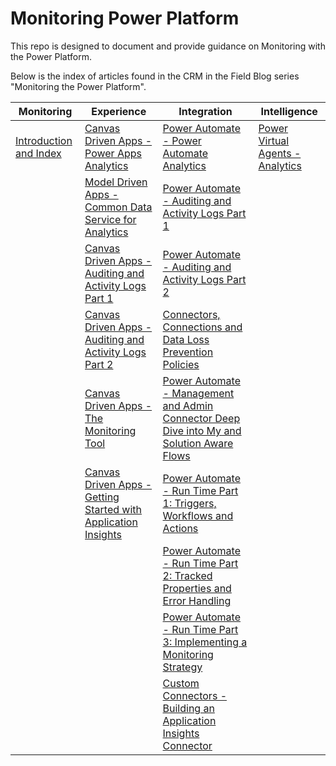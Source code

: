 # Monitoring Power Platform
This repo is designed to document and provide guidance on Monitoring with the Power Platform.

Below is the index of articles found in the CRM in the Field Blog series "Monitoring the Power Platform".

| **Monitoring**                                               | **Experience**                                               | **Integration**                                              | **Intelligence**                                             |
| ------------------------------------------------------------ | ------------------------------------------------------------ | ------------------------------------------------------------ | ------------------------------------------------------------ |
| [Introduction and Index](https://community.dynamics.com/crm/b/crminthefield/posts/monitoring-the-power-platform-introduction) | [Canvas Driven Apps - Power Apps Analytics](https://community.dynamics.com/crm/b/crminthefield/posts/monitoring-the-power-platform-canvas-driven-apps---power-apps-analytics) | [Power Automate - Power Automate Analytics](https://community.dynamics.com/crm/b/crminthefield/posts/monitoring-the-power-platform-power-automate---power-automate-analytics) | [Power Virtual Agents - Analytics](https://community.dynamics.com/crm/b/crminthefield/posts/monitoring-the-power-platform-power-virtual-agents---analytics) |
|                                                              | [Model Driven Apps - Common Data Service for Analytics](https://community.dynamics.com/crm/b/crminthefield/posts/monitoring-the-power-platform-model-driven-apps---common-data-service-for-analytics) | [Power Automate - Auditing and Activity Logs Part 1](https://community.dynamics.com/crm/b/crminthefield/posts/monitoring-the-power-platform-power-automate--auditing-and-activity-logs-part-1) |                                                              |
|                                                              | [Canvas Driven Apps - Auditing and Activity Logs Part 1](https://community.dynamics.com/crm/b/crminthefield/posts/monitoring-the-power-platform-canvas-driven-apps---auditing-and-activity-logs-part-1) | [Power Automate - Auditing and Activity Logs Part 2](https://community.dynamics.com/crm/b/crminthefield/posts/monitoring-the-power-platform-power-automate--auditing-and-activity-logs-part-2) |                                                              |
|                                                              | [Canvas Driven Apps - Auditing and Activity Logs Part 2](https://community.dynamics.com/crm/b/crminthefield/posts/monitoring-the-power-platform-canvas-apps---auditing-and-activity-logs-part-2) | [Connectors, Connections and Data Loss Prevention Policies](https://community.dynamics.com/crm/b/crminthefield/posts/monitoring-the-power-platform-power-automate--connectors-and-connections) |                                                              |
|                                                              | [Canvas Driven Apps - The Monitoring Tool](https://community.dynamics.com/crm/b/crminthefield/posts/monitoring-the-power-platform-canvas-driven-apps---the-monitoring-tool) | [Power Automate - Management and Admin Connector Deep Dive into My and Solution Aware Flows](https://community.dynamics.com/crm/b/crminthefield/posts/monitoring-the-power-platform-power-automate---management-and-admin-connector-my-and-solution-aware-deep-dive) |                                                              |
|                                                              | [Canvas Driven Apps - Getting Started with Application Insights](https://community.dynamics.com/crm/b/crminthefield/posts/monitoring-the-power-platform-canvas-apps---getting-started-with-application-insights) | [Power Automate - Run Time Part 1: Triggers, Workflows and Actions](https://community.dynamics.com/crm/b/crminthefield/posts/monitoring-the-power-platform-power-automate---run-time-part-1-triggers-workflows-and-actions) |                                                              |
|                                                              |                                                              | [Power Automate - Run Time Part 2: Tracked Properties and Error Handling](https://community.dynamics.com/crm/b/crminthefield/posts/monitoring-the-power-platform-power-automate---run-time-part-2-tracked-properties-and-error-handling) |                                                              |
|                                                              |                                                              | [Power Automate - Run Time Part 3: Implementing a Monitoring Strategy](https://community.dynamics.com/crm/b/crminthefield/posts/monitoring-the-power-platform-power-automate---run-time-part-3-implementing-a-monitoring-strategy) |                                                              |
|                                                              |                                                              | [Custom Connectors - Building an Application Insights Connector](https://community.dynamics.com/crm/b/crminthefield/posts/monitoring-the-power-platform-custom-connectors---application-insights) |                                                              |